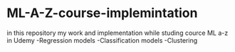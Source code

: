 # ML-A-Z-course-implemintation
in this repository my work and implementation while studing cource ML a-z in Udemy
  -Regression models
  -Classification models
  -Clustering
